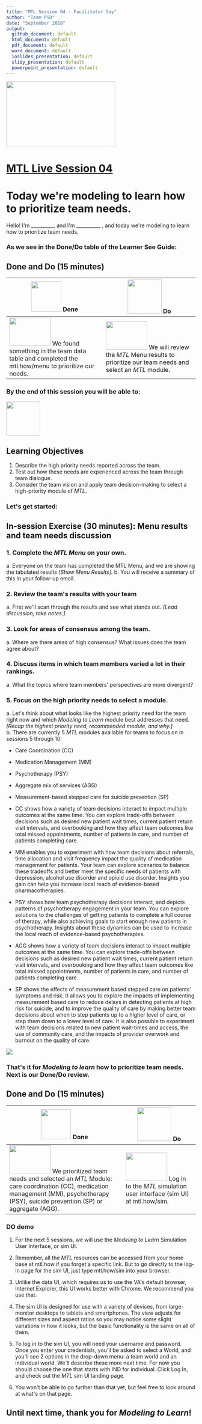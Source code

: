 ```yaml
---
title: "MTL Session 04 - Facilitator Say"
author: "Team PSD"
date: "September 2018"
output: 
  github_document: default
  html_document: default
  pdf_document: default
  word_document: default
  ioslides_presentation: default
  slidy_presentation: default
  powerpoint_presentation: default
---
```


<img src = "https://github.com/lzim/teampsd/blob/master/resources/logos/mtl_live_sq_sm.png"
     height = "175" width = "290">  

# [MTL Live Session 04](https://github.com/lzim/teampsd/blob/master/mtl_facilitate_workgroup/mtl_live_guide/mtl_live_session04_see.Rmd "MTL Live Session 04")

# Today we're modeling to learn how to prioritize team needs.

Hello! I'm __________ and I'm __________ , and today we're modeling to learn how to prioritize team needs.  

### As we see in the Done/Do table of the Learner See Guide:

## Done and Do (15 minutes)
<!-- Do/Done Tables -->
| <img src = "https://github.com/lzim/teampsd/blob/master/resources/icons/done.png" height = "80" width = "80"> **Done** | <img src = "https://github.com/lzim/teampsd/blob/master/resources/icons/do.png" height = "90" width = "90"> **Do** |
| --- | --- | 
|[<img src = "https://raw.githubusercontent.com/lzim/teampsd/master/resources/logos/mtl_how_menu.png" height = "75" width = "110">](http://mtl.how/menu) We found something in the team data table and completed the mtl.how/menu to prioritize our needs.| [<img src = "https://raw.githubusercontent.com/lzim/teampsd/master/resources/logos/mtl_how_menu.png" height = "75" width = "110">](http://mtl.how/menu) We will review the _MTL_ Menu results to prioritize our team needs and select an _MTL_ module. | 


### By the end of this session you will be able to:

<!-- Learning Objectives Icon --> 
<img src = "https://github.com/lzim/teampsd/blob/master/resources/icons/learning_objectives.png" height = "90" width = "90" style ="display: inline-block"/> 

## Learning Objectives

1. Describe the high priority needs reported across the team.
2. Test out how these needs are experienced across the team through team dialogue.
3. Consider the team vision and apply team decision-making to select a high-priority module of *MTL*.

### Let's get started:

## In-session Exercise (30 minutes): Menu results and team needs discussion

### 1. Complete the *MTL Menu* on your own.
  a. Everyone on the team has completed the MTL Menu, and we are showing the tabulated results *[Show Menu Results]*. 
  b. You will receive a summary of this in your follow-up email. 

### 2. Review the team's results with your team
  a. First we'll scan through the results and see what stands out. *[Lead discussion; take notes.]*  

### 3. Look for areas of consensus among the team.  

  a. Where are there areas of high consensus? What issues does the team agree about?  
  
### 4. Discuss items in which team members varied a lot in their rankings.  

  a. What the topics where team members' perspectives are more divergent?  

### 5. Focus on the high priority needs to select a module.  

  a. Let's think about what looks like the highest priority need for the team right now and which _Modeling to Learn_ module best addresses that need. *[Recap the highest priority need, recommended module, and why.]*  
  b. There are currently 5 _MTL_ modules available for teams to focus on in sessions 5 through 10:  

  + Care Coordination (CC)  
  + Medication Management (MM)  
  + Psychotherapy (PSY)  
  + Aggregate mix of services (AGG)  
  + Measurement-based stepped care for suicide prevention (SP)  
  
 + CC shows how a variety of team decisions interact to impact multiple outcomes at the same time. You can explore trade-offs between decisions such as desired new patient wait times, current patient return visit intervals, and overbooking and how they affect team outcomes like total missed appointments, number of patients in care, and number of patients completing care.

 + MM enables you to experiment with how team decisions about referrals, time allocation and visit frequency impact the quality of medication management for patients. Your team can explore scenarios to balance these tradeoffs and better meet the specific needs of patients with depression, alcohol use disorder and opioid use disorder. Insights you gain can help you increase local reach of evidence-based pharmacotherapies. 

 + PSY shows how team psychotherapy decisions interact, and depicts patterns of psychotherapy engagement in your team. You can explore solutions to the challenges of getting patients to complete a full course of therapy, while also achieving goals to start enough new patients in psychotherapy. Insights about these dynamics can be used to increase the local reach of evidence-based psychotherapies. 

 + AGG shows how a variety of team decisions interact to impact multiple outcomes at the same time. You can explore trade-offs between decisions such as desired new patient wait times, current patient return visit intervals, and overbooking and how they affect team outcomes like total missed appointments, number of patients in care, and number of patients completing care. 

 + SP shows the effects of measurement based stepped care on patients' symptoms and risk. It allows you to explore the impacts of implementing measurement based care to reduce delays in detecting patients at high risk for suicide, and to improve the quality of care by making better team decisions about when to step patients up to a higher level of care, or step them down to a lower level of care. It is also possible to experiment with team decisions related to new patient wait-times and access, the use of community care, and the impacts of provider overwork and burnout on the quality of care.


<img src = "https://raw.githubusercontent.com/lzim/teampsd/master/resources/illustrations/data_ui_sim_ui.png">

### That's it for _Modeling to learn_ how to prioritize team needs. Next is our Done/Do review.

## Done and Do (15 minutes)
<!-- Do/Done Tables -->
| <img src = "https://github.com/lzim/teampsd/blob/master/resources/icons/done.png" height = "80" width = "80"> **Done** | <img src = "https://github.com/lzim/teampsd/blob/master/resources/icons/do.png" height = "90" width = "90"> **Do** |
| --- | --- | 
| [<img src = "https://raw.githubusercontent.com/lzim/teampsd/master/resources/logos/mtl_how_menu.png" height = "75" width = "110">](http://mtl.how/menu) We prioritized team needs and selected an _MTL_ Module: care coordination (CC), medication management (MM), psychotherapy (PSY), suicide prevention (SP) or aggregate (AGG). | [<img src = "https://raw.githubusercontent.com/lzim/teampsd/master/resources/logos/mtl_how_sim_sm.png" height = "75" width = "110">](http://mtl.how/sim) Log in to the _MTL_ simulation user interface (sim UI) at mtl.how/sim. | 

### DO demo

1. For the next 5 sessions, we will use the _Modeling to Learn_ Simulation User Interface, or sim UI.

2. Remember, all the _MTL_ resources can be accessed from your home base at mtl.how if you forget a specific link. But to go directly to the log-in page for the sim UI, just type mtl.how/sim into your browser.

3. Unlike the data UI, which requires us to use the VA's default browser, Internet Explorer, this UI works better with Chrome. We recommend you use that.

4. The sim UI is designed for use with a variety of devices, from large-monitor desktops to tablets and smartphones. The view adjusts for different sizes and aspect ratios so you may notice some slight variations in how it looks, but the basic functionality is the same on all of them.

5. To log in to the sim UI, you will need your username and password. Once you enter your credentials, you'll be asked to select a World, and you'll see 2 options in the drop-down menu: a team world and an individual world. We'll describe these more next time. For now you should choose the one that starts with IND for individual. Click Log In, and check out the *MTL* sim UI landing page. 

7. You won't be able to go further than that yet, but feel free to look around at what's on that page.


## Until next time, thank you for *Modeling to Learn*!
